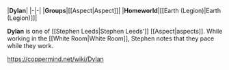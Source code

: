 |**Dylan**|
|-|-|
|**Groups**|[[Aspect\|Aspect]]|
|**Homeworld**|[[Earth (Legion)\|Earth (Legion)]]|

**Dylan** is one of [[Stephen Leeds\|Stephen Leeds']] [[Aspect\|aspects]].
While working in the [[White Room\|White Room]], Stephen notes that they pace while they work.



https://coppermind.net/wiki/Dylan